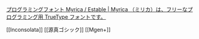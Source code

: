[プログラミングフォント Myrica / Estable | Myrica （ミリカ）は、フリーなプログラミング用 TrueType フォントです。](https://myrica.estable.jp/)

[[Inconsolata]]
[[源真ゴシック]]
[[Mgen+]]

